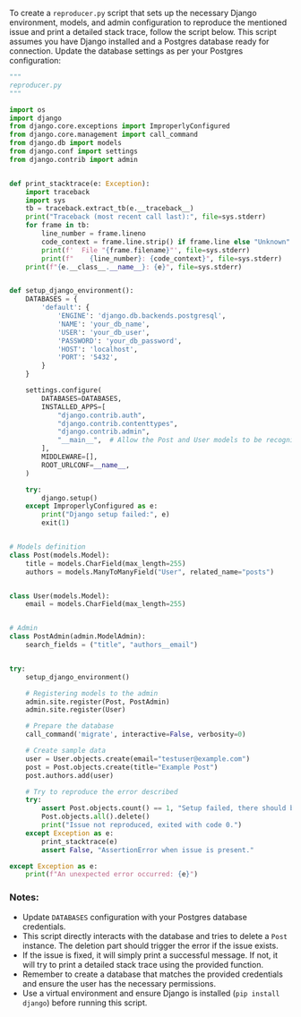 To create a `reproducer.py` script that sets up the necessary Django environment, models, and admin configuration to reproduce the mentioned issue and print a detailed stack trace, follow the script below. This script assumes you have Django installed and a Postgres database ready for connection. Update the database settings as per your Postgres configuration:

```python
"""
reproducer.py
"""

import os
import django
from django.core.exceptions import ImproperlyConfigured
from django.core.management import call_command
from django.db import models
from django.conf import settings
from django.contrib import admin


def print_stacktrace(e: Exception):
    import traceback
    import sys
    tb = traceback.extract_tb(e.__traceback__)
    print("Traceback (most recent call last):", file=sys.stderr)
    for frame in tb:
        line_number = frame.lineno
        code_context = frame.line.strip() if frame.line else "Unknown"
        print(f'  File "{frame.filename}"', file=sys.stderr)
        print(f"    {line_number}: {code_context}", file=sys.stderr)
    print(f"{e.__class__.__name__}: {e}", file=sys.stderr)


def setup_django_environment():
    DATABASES = {
        'default': {
            'ENGINE': 'django.db.backends.postgresql',
            'NAME': 'your_db_name',
            'USER': 'your_db_user',
            'PASSWORD': 'your_db_password',
            'HOST': 'localhost',
            'PORT': '5432',
        }
    }

    settings.configure(
        DATABASES=DATABASES,
        INSTALLED_APPS=[
            "django.contrib.auth",
            "django.contrib.contenttypes",
            "django.contrib.admin",
            "__main__",  # Allow the Post and User models to be recognized by Django.
        ],
        MIDDLEWARE=[],
        ROOT_URLCONF=__name__,
    )

    try:
        django.setup()
    except ImproperlyConfigured as e:
        print("Django setup failed:", e)
        exit(1)


# Models definition
class Post(models.Model):
    title = models.CharField(max_length=255)
    authors = models.ManyToManyField("User", related_name="posts")


class User(models.Model):
    email = models.CharField(max_length=255)


# Admin
class PostAdmin(admin.ModelAdmin):
    search_fields = ("title", "authors__email")


try:
    setup_django_environment()

    # Registering models to the admin
    admin.site.register(Post, PostAdmin)
    admin.site.register(User)

    # Prepare the database
    call_command('migrate', interactive=False, verbosity=0)

    # Create sample data
    user = User.objects.create(email="testuser@example.com")
    post = Post.objects.create(title="Example Post")
    post.authors.add(user)

    # Try to reproduce the error described
    try:
        assert Post.objects.count() == 1, "Setup failed, there should be exactly one Post instance."
        Post.objects.all().delete()
        print("Issue not reproduced, exited with code 0.")
    except Exception as e:
        print_stacktrace(e)
        assert False, "AssertionError when issue is present."

except Exception as e:
    print(f"An unexpected error occurred: {e}")
```

### Notes:
- Update `DATABASES` configuration with your Postgres database credentials.
- This script directly interacts with the database and tries to delete a `Post` instance. The deletion part should trigger the error if the issue exists.
- If the issue is fixed, it will simply print a successful message. If not, it will try to print a detailed stack trace using the provided function.
- Remember to create a database that matches the provided credentials and ensure the user has the necessary permissions.
- Use a virtual environment and ensure Django is installed (`pip install django`) before running this script.